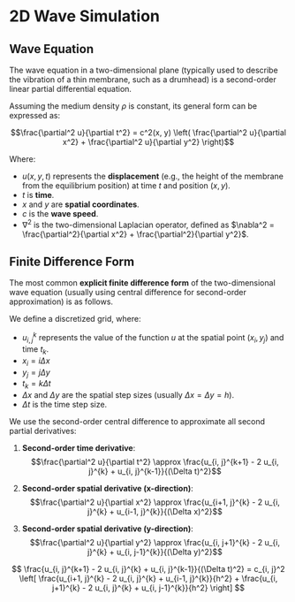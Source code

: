 # 2D Wave Simulation

## Wave Equation

The wave equation in a two-dimensional plane (typically used to describe the vibration of a thin membrane, such as a drumhead) is a second-order linear partial differential equation.

Assuming the medium density $\rho$ is constant, its general form can be expressed as:

$$\frac{\partial^2 u}{\partial t^2} = c^2(x, y) \left( \frac{\partial^2 u}{\partial x^2} + \frac{\partial^2 u}{\partial y^2} \right)$$

Where:

- $u(x, y, t)$ represents the **displacement** (e.g., the height of the membrane from the equilibrium position) at time $t$ and position $(x, y)$.
- $t$ is **time**.
- $x$ and $y$ are **spatial coordinates**.
- $c$ is the **wave speed**.
- $\nabla^2$ is the two-dimensional Laplacian operator, defined as $\nabla^2 = \frac{\partial^2}{\partial x^2} + \frac{\partial^2}{\partial y^2}$.

## Finite Difference Form

The most common **explicit finite difference form** of the two-dimensional wave equation (usually using central difference for second-order approximation) is as follows.

We define a discretized grid, where:

- $u_{i, j}^{k}$ represents the value of the function $u$ at the spatial point $(x_i, y_j)$ and time $t_k$.
- $x_i = i \Delta x$
- $y_j = j \Delta y$
- $t_k = k \Delta t$
- $\Delta x$ and $\Delta y$ are the spatial step sizes (usually $\Delta x = \Delta y = h$).
- $\Delta t$ is the time step size.

We use the second-order central difference to approximate all second partial derivatives:

1.  **Second-order time derivative**:
    $$\frac{\partial^2 u}{\partial t^2} \approx \frac{u_{i, j}^{k+1} - 2 u_{i, j}^{k} + u_{i, j}^{k-1}}{(\Delta t)^2}$$

2.  **Second-order spatial derivative (x-direction)**:
    $$\frac{\partial^2 u}{\partial x^2} \approx \frac{u_{i+1, j}^{k} - 2 u_{i, j}^{k} + u_{i-1, j}^{k}}{(\Delta x)^2}$$

3.  **Second-order spatial derivative (y-direction)**:
    $$\frac{\partial^2 u}{\partial y^2} \approx \frac{u_{i, j+1}^{k} - 2 u_{i, j}^{k} + u_{i, j-1}^{k}}{(\Delta y)^2}$$

$$
\frac{u_{i, j}^{k+1} - 2 u_{i, j}^{k} + u_{i, j}^{k-1}}{(\Delta t)^2} = c_{i, j}^2 \left[ \frac{u_{i+1, j}^{k} - 2 u_{i, j}^{k} + u_{i-1, j}^{k}}{h^2} + \frac{u_{i, j+1}^{k} - 2 u_{i, j}^{k} + u_{i, j-1}^{k}}{h^2} \right]
$$
